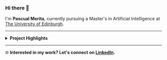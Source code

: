 ### Hi there 👋

I'm **Pascual Merita**, currently pursuing a Master's in Artificial Intelligence at [The University of Edinburgh](https://www.ed.ac.uk/studying/postgraduate/degrees?id=107&r=site/view).

---

<details>
<summary><strong>Project Highlights</strong></summary>
<br>

> #### **Multimodal Dynamic Token Pooling in Transformers (2024 - Private Repository)**
> - *Transformers* are widely used in the AI space, but training them requires significant time and resources. Research in the text domain demonstrates that *dynamic token pooling* can increase training speeds by  up to fivefold and significantly improve performance. My investigation extends this concept to other modalities, such as audio and vision, with the potential for even greater training speed gains – exceeding 10x.

> ---

> #### **LLM Probing as a Method for Hallucination Detection (2024 - Private Repository)**
> - *LLMs* offer immense potential, but their tendency to ‘hallucinate’ misleading information poses serious risks, particularly in the medical field. Our research addresses this by training ML models (called *probes*) on LLM’s latent activations to detect hallucinations. Our findings show that this approach generalizes well to more difficult datasets, paving the way for more reliable AI in the future.

> ---
 
> #### **Siamese Song2Vec (2024 - Private Repository)**
> - Major music streaming platforms employ advanced recommendation systems that carefully balance diversity and similarity to provide personalized song recommendations. However, DJs and music producers exhibit unique needs, requiring similarity-based recommendations. My study leverages the distributional hypothesis (coming from NLP) to generate unsupervised, similarity-based song embeddings from playlists. We do so by employing *Siamese Neural Networks* using Triplet Loss on song's Mel Spectograms.

> ---

> #### **Improving Audio-Filtering Music Recommendation Systems Using Deep Learning Methodologies (2023 - [Public Repo](https://github.com/PascualMeritaTorres/Deep-Learning-Music-Recommendation-System))**
> - I tackle the same problem explained in the bullet point above but now from a different angle. My approach consists of the following two steps: First, upon receiving a user-inputted audio file, tags, such as instruments and genres, are extracted using a *Convolutional Recurrent Neural Network*. Songs that lack these tags are excluded from the pool of potential recommendations. Second, the audio file is processed through a *Short-Chunk Convolutional Neural Network with Residual Connections*. Medium-level features, including liveness and tempo, are extracted, and a similarity metric is employed to compare these features with the subset of songs from the first step. The result is a curated selection of similar songs.

</details>

---

🌐 **Interested in my work? Let's connect on [LinkedIn](https://www.linkedin.com/in/pascual-merita-torres-0098401ba/).**
